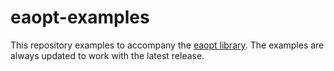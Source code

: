 # eaopt-examples

This repository examples to accompany the [eaopt library](https://github.com/MaxHalford/eaopt). The examples are always updated to work with the latest release.
